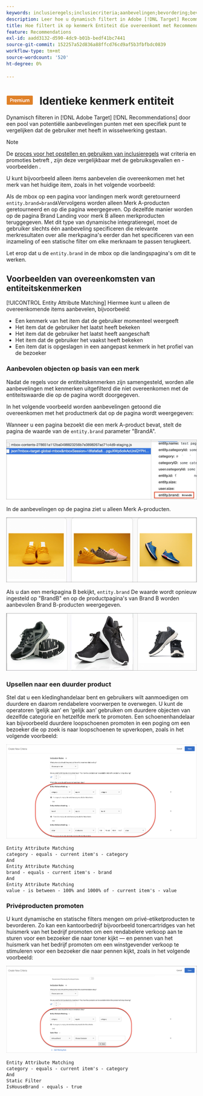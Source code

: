 ```yaml
---
keywords: inclusieregels;inclusiecriteria;aanbevelingen;bevordering;bevordering;dynamische filtering;dynamic;entiteitattributen die aanpassen
description: Leer hoe u dynamisch filtert in Adobe [!DNL Target] Recommendations door een groep potentiële items te vergelijken met een specifiek item waarmee de gebruiker heeft gewerkt.
title: Hoe filtert ik op kenmerk Entiteit die overeenkomt met Recommendations-activiteiten?
feature: Recommendations
exl-id: aadd3132-d590-4dc9-b01b-bedf41bc7441
source-git-commit: 152257a52d836a88ffcd76cd9af5b3fbfbdc0839
workflow-type: tm+mt
source-wordcount: '520'
ht-degree: 0%

---
```


# ![PREMIUM](/help/main/assets/premium.png) Identieke kenmerk entiteit

Dynamisch filteren in [!DNL Adobe Target] [!DNL Recommendations] door een pool van potentiële aanbevelingen punten met een specifiek punt te vergelijken dat de gebruiker met heeft in wisselwerking gestaan.

>[!NOTE]
>
>De [proces voor het opstellen en gebruiken van inclusieregels](/help/main/c-recommendations/c-algorithms/use-dynamic-and-static-inclusion-rules.md) wat criteria en promoties betreft , zijn deze vergelijkbaar met de gebruiksgevallen en - voorbeelden .

U kunt bijvoorbeeld alleen items aanbevelen die overeenkomen met het merk van het huidige item, zoals in het volgende voorbeeld:

Als de mbox op een pagina voor landingen merk wordt geretourneerd `entity.brand=brandA`Vervolgens worden alleen Merk A-producten geretourneerd en op die pagina weergegeven. Op dezelfde manier worden op de pagina Brand Landing voor merk B alleen merkproducten teruggegeven. Met dit type van dynamische integratieregel, moet de gebruiker slechts één aanbeveling specificeren die relevante merkresultaten over alle merkpagina&#39;s eerder dan het specificeren van een inzameling of een statische filter om elke merknaam te passen terugkeert.

Let erop dat u de `entity.brand` in de mbox op die landingspagina&#39;s om dit te werken.

## Voorbeelden van overeenkomsten van entiteitskenmerken

[!UICONTROL Entity Attribute Matching] Hiermee kunt u alleen de overeenkomende items aanbevelen, bijvoorbeeld:

* Een kenmerk van het item dat de gebruiker momenteel weergeeft
* Het item dat de gebruiker het laatst heeft bekeken
* Het item dat de gebruiker het laatst heeft aangeschaft
* Het item dat de gebruiker het vaakst heeft bekeken
* Een item dat is opgeslagen in een aangepast kenmerk in het profiel van de bezoeker

### Aanbevolen objecten op basis van een merk

Nadat de regels voor de entiteitskenmerken zijn samengesteld, worden alle aanbevelingen met kenmerken uitgefilterd die niet overeenkomen met de entiteitswaarde die op de pagina wordt doorgegeven.

In het volgende voorbeeld worden aanbevelingen getoond die overeenkomen met het productmerk dat op de pagina wordt weergegeven:

Wanneer u een pagina bezoekt die een merk A-product bevat, stelt de pagina de waarde van de `entity.brand` parameter &quot;BrandA&quot;.

![Voorbeeld van doelaanroep](/help/main/c-recommendations/c-algorithms/assets/example-target-call.png)

In de aanbevelingen op de pagina ziet u alleen Merk A-producten.

![Merk A aanbevelingen](/help/main/c-recommendations/c-algorithms/assets/brandA.png)

Als u dan een merkpagina B bekijkt, `entity.brand` De waarde wordt opnieuw ingesteld op &quot;BrandB&quot; en op de productpagina&#39;s van Brand B worden aanbevolen Brand B-producten weergegeven.

![Aanbevolen merk B](/help/main/c-recommendations/c-algorithms/assets/brandB.png)

### Upsellen naar een duurder product

Stel dat u een kledinghandelaar bent en gebruikers wilt aanmoedigen om duurdere en daarom rendabelere voorwerpen te overwegen. U kunt de operatoren ‘gelijk aan’ en ‘gelijk aan’ gebruiken om duurdere objecten van dezelfde categorie en hetzelfde merk te promoten. Een schoenenhandelaar kan bijvoorbeeld duurdere loopschoenen promoten in een poging om een bezoeker die op zoek is naar loopschoenen te upverkopen, zoals in het volgende voorbeeld:

![Uploaden](/help/main/c-recommendations/c-algorithms/assets/upsell.png)

```
Entity Attribute Matching
category - equals - current item's - category 
And 
Entity Attribute Matching
brand - equals - current item's - brand 
And 
Entity Attribute Matching
value - is between - 100% and 1000% of - current item's - value
```

### Privéproducten promoten

U kunt dynamische en statische filters mengen om privé-etiketproducten te bevorderen. Zo kan een kantoorbedrijf bijvoorbeeld tonercartridges van het huismerk van het bedrijf promoten om een rendabelere verkoop aan te sturen voor een bezoeker die naar toner kijkt — en pennen van het huismerk van het bedrijf promoten om een winstgevender verkoop te stimuleren voor een bezoeker die naar pennen kijkt, zoals in het volgende voorbeeld:

![House Brand](/help/main/c-recommendations/c-algorithms/assets/housebrand.png)

```
Entity Attribute Matching
category - equals - current item's - category 
And
Static Filter
IsHouseBrand - equals - true
```
